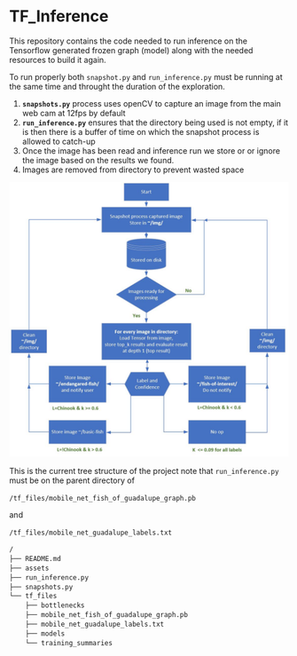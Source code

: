 # TF_Inference
This repository contains the code needed to run inference on the Tensorflow generated frozen graph (model) along with the needed resources to build it again.

To run properly both `snapshot.py` and `run_inference.py` must be running at the same time and throught the duration of the exploration. 

1. **`snapshots.py`** process uses openCV to capture an image from the main web cam at 12fps by default
2. **`run_inference.py`** ensures that the directory being used is not empty, if it is then there is a buffer of time on which the snapshot process is allowed to catch-up
3. Once the image has been read and inference run we store or or ignore the image based on the results we found.
4. Images are removed from directory to prevent wasted space

![img](assets/proc.jpg)

This is the current tree structure of the project note that `run_inference.py` must be on the parent directory of 

`/tf_files/mobile_net_fish_of_guadalupe_graph.pb` 

and 

`/tf_files/mobile_net_guadalupe_labels.txt`

~~~bash
/
├── README.md
├── assets
├── run_inference.py
├── snapshots.py
└── tf_files
    ├── bottlenecks
    ├── mobile_net_fish_of_guadalupe_graph.pb
    ├── mobile_net_guadalupe_labels.txt
    ├── models
    └── training_summaries
~~~
